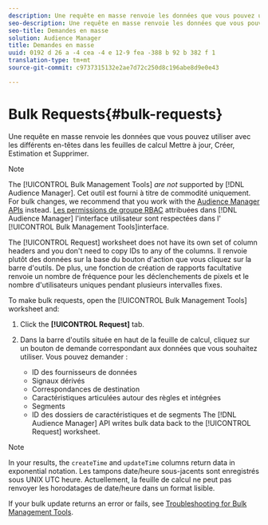 ```yaml
---
description: Une requête en masse renvoie les données que vous pouvez utiliser avec les différents en-têtes dans les feuilles de calcul Mettre à jour, Créer, Estimation et Supprimer.
seo-description: Une requête en masse renvoie les données que vous pouvez utiliser avec les différents en-têtes dans les feuilles de calcul Mettre à jour, Créer, Estimation et Supprimer.
seo-title: Demandes en masse
solution: Audience Manager
title: Demandes en masse
uuid: 0192 d 26 a -4 cea -4 e 12-9 fea -388 b 92 b 382 f 1
translation-type: tm+mt
source-git-commit: c9737315132e2ae7d72c250d8c196abe8d9e0e43

---
```



# Bulk Requests{#bulk-requests}

Une requête en masse renvoie les données que vous pouvez utiliser avec les différents en-têtes dans les feuilles de calcul Mettre à jour, Créer, Estimation et Supprimer.

<!-- 

t_bulk_requests.xml

 -->

>[!NOTE]
>
>The [!UICONTROL Bulk Management Tools] *are not* supported by [!DNL Audience Manager]. Cet outil est fourni à titre de commodité uniquement. For bulk changes, we recommend that you work with the [Audience Manager APIs](../../api/rest-api-main/aam-api-getting-started.md) instead. [Les permissions de groupe RBAC](../../features/administration/administration-overview.md) attribuées dans [!DNL Audience Manager] l&#39;interface utilisateur sont respectées dans l&#39; [!UICONTROL Bulk Management Tools]interface.

The [!UICONTROL Request] worksheet does not have its own set of column headers and you don&#39;t need to copy IDs to any of the columns. Il renvoie plutôt des données sur la base du bouton d&#39;action que vous cliquez sur la barre d&#39;outils. De plus, une fonction de création de rapports facultative renvoie un nombre de fréquence pour les déclenchements de pixels et le nombre d&#39;utilisateurs uniques pendant plusieurs intervalles fixes.

To make bulk requests, open the [!UICONTROL Bulk Management Tools] worksheet and:

1. Click the **[!UICONTROL Request]** tab.
2. Dans la barre d&#39;outils située en haut de la feuille de calcul, cliquez sur un bouton de demande correspondant aux données que vous souhaitez utiliser. Vous pouvez demander :

   * ID des fournisseurs de données
   * Signaux dérivés
   * Correspondances de destination
   * Caractéristiques articulées autour des règles et intégrées
   * Segments
   * ID des dossiers de caractéristiques et de segments
   The [!DNL Audience Manager] API writes bulk data back to the [!UICONTROL Request] worksheet.

>[!NOTE]
>
>In your results, the `createTime` and `updateTime` columns return data in exponential notation. Les tampons date/heure sous-jacents sont enregistrés sous UNIX UTC heure. Actuellement, la feuille de calcul ne peut pas renvoyer les horodatages de date/heure dans un format lisible.

If your bulk update returns an error or fails, see [Troubleshooting for Bulk Management Tools](../../reference/bulk-management-tools/bulk-troubleshooting.md).
